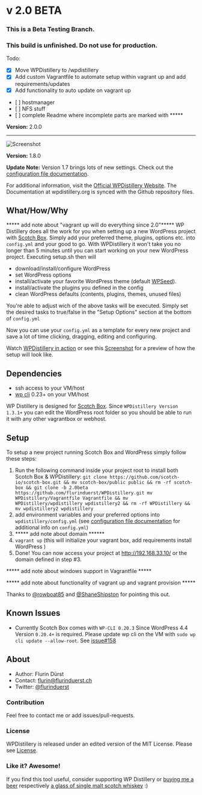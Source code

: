 # v 2.0 BETA

### This is a Beta Testing Branch.
### This build is unfinished. Do not use for production.


Todo:
* [x] Move WPDistillery to /wpdistillery
* [x] Add custom Vagrantfile to automate setup within vagrant up and add requirements/updates
* [x] Add functionality to auto update on vagrant up
* [ ] hostmanager
* [ ] NFS stuff
* [ ] complete Readme where incomplete parts are marked with *****

**Version:** 2.0.0

---------------------------------------------------------------------

![Screenshot](http://files.flurinduerst.ch/wpdistillery/wpdistillery_logo.png)

**Version:** 1.8.0

**Update Note:** Version 1.7 brings lots of new settings. Check out the [configuration file documentation](README_CONFIG.md).

For additional information, visit the [Official WPDistillery Website](https://wpdistillery.org). The Documentation at wpdistillery.org is synced with the Github repository files.

## What/How/Why
***** add note about "vagrant up will do everything since 2.0"*****
WP Distillery does all the work for you when setting up a new WordPress project with [Scotch Box](https://box.scotch.io/). Simply add your preferred theme, plugins, options etc. into `config.yml` and your good to go. With WPDistillery it won't take you no longer than 5 minutes until you can start working on your new WordPress project.
Executing setup.sh then will
- download/install/configure WordPress
- set WordPress options
- install/activate your favorite WordPress theme (default [WPSeed](https://wpseed.org)).
- install/activate the plugins you defined in the config
- clean WordPress defaults (contents, plugins, themes, unused files)

You're able to adjust wich of the above tasks will be executed. Simply set the desired tasks to true/false in the "Setup Options" section at the bottom of  `config.yml`

Now you can use your `config.yml` as a template for every new project and save a lot of time clicking, dragging, editing and configuring.

Watch [WPDistillery in action](https://youtu.be/sQqeCtFso3o) or see this [Screenshot](http://files.flurinduerst.ch/wpdistillery/setup_screenshot.jpg) for a preview of how the setup will look like.


## Dependencies
- ssh access to your VM/host
- [wp cli](https://wp-cli.org/) 0.23+ on your VM/host

WP Distillery is designed for [Scotch Box](https://box.scotch.io/). Since `WPDistillery Version 1.3.1+` you can edit the WordPress root folder so you should be able to run it with any other vagrantbox or webhost.


## Setup
To setup a new project running Scotch Box and WordPress simply follow these steps:

1. Run the following command inside your project root to install both Scotch Box & WPDistillery:
  `git clone https://github.com/scotch-io/scotch-box.git &&
   mv scotch-box/public public &&
   rm -rf scotch-box &&
   git clone -b 2.0beta https://github.com/flurinduerst/WPDistillery.git
   mv WPDistillery/Vagrantfile Vagrantfile &&
   mv WPDistillery/wpdistillery wpdistillery2 &&
   rm -rf WPDistillery &&
   mv wpdistillery2 wpdistillery`
2. add environment variables and your preferred options into `wpdistillery/config.yml` (see [configuration file documentation](README_CONFIG.md) for additional info on `config.yml`)
3. ***** add note about domain ******
4. `vagrant up` (this will initialize your vagrant box, add requirements install WordPress )
5. Done! You can now access your project at  http://192.168.33.10/ or the domain defined in step #3.

***** add note about windows support in Vagrantfile *****

***** add note about functionality of vagrant up and vagrant provision *****

Thanks to [@rowboat85](https://github.com/rowboat85) and [@ShaneShipston](https://github.com/ShaneShipston) for pointing this out.

## Known Issues
* Currently Scotch Box comes with `WP-CLI 0.20.3` Since WordPress 4.4 Version `0.20.4+` is required. Please update wp cli on the VM with `sudo wp cli update --allow-root`. See [issue#158](https://github.com/scotch-io/scotch-box/issues/158)

## About
* Author: Flurin Dürst
* Contact: [flurin@flurinduerst.ch](mailto:flurin@flurinduerst.ch)
* Twitter: [@flurinduerst](https://twitter.com/flurinduerst)

### Contribution
Feel free to contact me or add issues/pull-requests.

### License
WPDistillery is released under an edited version of the MIT License. Please see [License](LICENSE.md).

### Like it? Awesome!
If you find this tool useful, consider supporting WP Distillery or [buying me a beer](https://www.paypal.me/FlurinDuerst/5) respectively [a glass of single malt scotch whiskey](https://www.paypal.me/FlurinDuerst/10) :)
